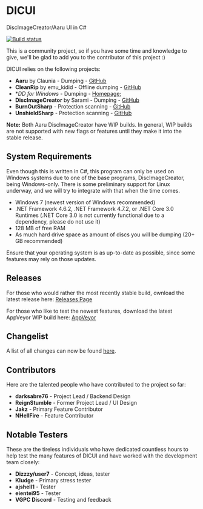 # DICUI

DiscImageCreator/Aaru UI in C#

[![Build status](https://ci.appveyor.com/api/projects/status/3ldav3v0c373jeqa?svg=true)](https://ci.appveyor.com/project/mnadareski/dicui/build/artifacts)

This is a community project, so if you have some time and knowledge to give, we'll be glad to add you to the contributor of this project :)

DICUI relies on the following projects:
- **Aaru** by Claunia - Dumping - [GitHub](https://github.com/aaru-dps/Aaru)
- **CleanRip** by emu_kidid - Offline dumping - [GitHub](https://github.com/emukidid/cleanrip)
- **DD for Windows* - Dumping - [Homepage](http://www.chrysocome.net/dd);
- **DiscImageCreator** by Sarami - Dumping - [GitHub](https://github.com/saramibreak/DiscImageCreator)
- **BurnOutSharp** - Protection scanning - [GitHub](https://github.com/mnadareski/BurnOutSharp)
- **UnshieldSharp** - Protection scanning - [GitHub](https://github.com/mnadareski/UnshieldSharp)

**Note:** Both Aaru DiscImageCreator have WIP builds. In general, WIP builds are not supported with new flags or features until they make it into the stable release.

## System Requirements

Even though this is written in C#, this program can only be used on Windows systems due to one of the base programs, DiscImageCreator, being Windows-only. There is some preliminary support for Linux underway, and we will try to integrate with that when the time comes.

- Windows 7 (newest version of Windows recommended)
- .NET Framework 4.6.2, .NET Framework 4.7.2, or .NET Core 3.0 Runtimes (.NET Core 3.0 is not currently functional due to a dependency, please do not use it)
- 128 MB of free RAM
- As much hard drive space as amount of discs you will be dumping (20+ GB recommended)

Ensure that your operating system is as up-to-date as possible, since some features may rely on those updates.

## Releases

For those who would rather the most recently stable build, ownload the latest release here:
[Releases Page](https://github.com/SabreTools/DICUI/releases)

For those who like to test the newest features, download the latest AppVeyor WIP build here: [AppVeyor](https://ci.appveyor.com/project/mnadareski/dicui/build/artifacts)

## Changelist

A list of all changes can now be found [here](https://github.com/SabreTools/DICUI/blob/master/CHANGELIST.md).

## Contributors

Here are the talented people who have contributed to the project so far:

- **darksabre76** - Project Lead / Backend Design
- **ReignStumble** - Former Project Lead / UI Design
- **Jakz** - Primary Feature Contributor
- **NHellFire** - Feature Contributor

## Notable Testers

These are the tireless individuals who have dedicated countless hours to help test the many features of DICUI and have worked with the development team closely:

- **Dizzzy/user7** - Concept, ideas, tester
- **Kludge** - Primary stress tester
- **ajshell1** - Tester
- **eientei95** - Tester
- **VGPC Discord** - Testing and feedback